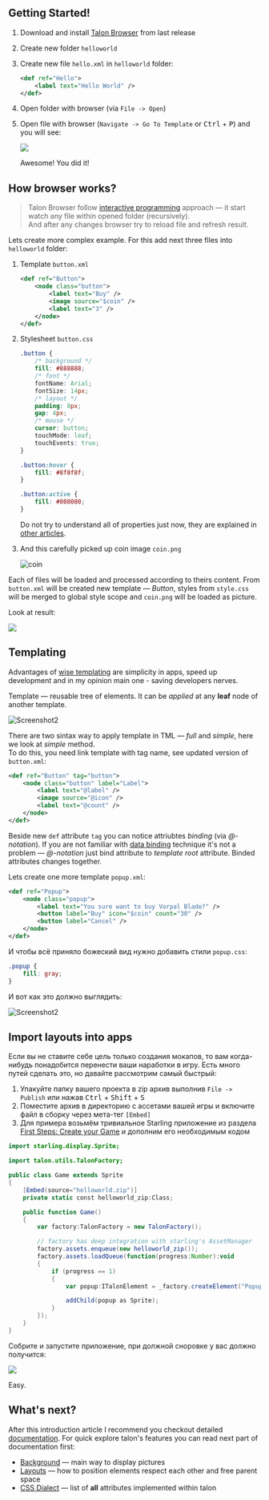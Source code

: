 ## Getting Started!

1. Download and install [Talon Browser]() from last release
2. Create new folder `helloworld`
3. Create new file `hello.xml` in `helloworld` folder:

	```xml
	<def ref="Hello">
		<label text="Hello World" />
	</def>
	```

4. Open folder with browser (via `File -> Open`)
5. Open file with browser (`Navigate -> Go To Template` or <kbd>Ctrl</kbd> + <kbd>P</kbd>) and you will see:  

	![](img/intro_1.png)

	Awesome! You did it!

## How browser works?

> Talon Browser follow [interactive programming](https://en.wikipedia.org/wiki/Interactive_programming) approach — it start watch any file within opened folder (recursively).  
And after any changes browser try to reload file and refresh result.

Lets create more complex example. For this add next three files into `helloworld` folder:

1. Template `button.xml`

	```xml
	<def ref="Button">
		<node class="button">
			<label text="Buy" />
			<image source="$coin" />
			<label text="3" />
		</node>
	</def>
	```
2. Stylesheet `button.css`

	```css
	.button {
		/* background */
		fill: #888888;
		/* font */
		fontName: Arial;
		fontSize: 14px;
		/* layout */
		padding: 8px;
		gap: 4px;
		/* mouse */
		cursor: button;
		touchMode: leaf;
		touchEvents: true;
	}

	.button:hover {
		fill: #8f8f8f;
	}

	.button:active {
		fill: #808080;
	}
	```

	Do not try to understand all of properties just now, they are explained in [other articles](#whats-next).

3. And this carefully picked up coin image `coin.png`

	![coin](img/coin.png)

Each of files will be loaded and processed according to theirs content. From `button.xml` will be created new template — *Button*, styles from `style.css` will be merged to global style scope and `coin.png` will be loaded as picture.

Look at result:

![](img/intro_2.png)

## Templating
Advantages of [wise templating](https://en.wikipedia.org/wiki/Code_reuse#Criticism) are simplicity in apps, speed up development and in my opinion main one - saving developers nerves.

Template — reusable tree of elements. It can be *applied* at any **leaf** node of another template.

![Screenshot2](img/intro_4.png)

There are two sintax way to apply template in TML — *full* and *simple*, here we look at *simple* method.  
To do this, you need link template with tag name, see updated version of `button.xml`:

```xml
<def ref="Button" tag="button">
	<node class="button" label="Label">
		<label text="@label" />
		<image source="@icon" />
		<label text="@count" />
	</node>
</def>
```

Beside new `def` attribute `tag` you can notice attriubtes *binding* (via *@-notation*). If you are not familiar with [data binding](https://en.wikipedia.org/wiki/Data_binding) technique it's not a problem — *@-notation* just bind attribute to *template root* attribute. Binded attributes changes together.

Lets create one more template `popup.xml`:

```xml
<def ref="Popup">
	<node class="popup">
		<label text="You sure want to buy Vorpal Blade?" />
		<button label="Buy" icon="$coin" count="30" />
		<button label="Cancel" />
	</node>
</def>
```

И чтобы всё приняло божеский вид нужно добавить стили `popup.css`:

```css
.popup {
	fill: gray;
}
```

И вот как это должно выглядить:

![Screenshot2](img/intro_3.png)

## Import layouts into apps

Если вы не ставите себе цель только создания мокапов, то вам когда-нибудь понадобится перенести ваши наработки в игру. Есть много путей сделать это, но давайте рассмотрим самый быстрый:

1. Упакуйте папку вашего проекта в zip архив выполнив `File -> Publish` или нажав <kbd>Ctrl</kbd> + <kbd>Shift</kbd> + <kbd>S</kbd>
2. Поместите архив в директорию с ассетами вашей игры и включите файл в сборку через мета-тег `[Embed]`
3. Для примера возьмём тривиальное Starling приложение из раздела [First Steps: Create your Game](http://gamua.com/starling/first-steps/) и дополним его необходимым кодом

```actionscript
import starling.display.Sprite;

import talon.utils.TalonFactory;

public class Game extends Sprite
{
	[Embed(source="helloworld.zip")]
	private static const helloworld_zip:Class;

    public function Game()
    {
		var factory:TalonFactory = new TalonFactory();

		// factory has deep integration with starling's AssetManager
		factory.assets.enqueue(new helloworld_zip());
		factory.assets.loadQueue(function(progress:Number):void
		{
			if (progress == 1)
			{
				var popup:ITalonElement = _factory.createElement("Popup");

				addChild(popup as Sprite);
			}
		});
    }
}
```

Собрите и запустите приложение, при должной сноровке у вас должно получится:

![](img/intro_5.png)

Easy.

## What's next?
After this introduction article I recommend you checkout detailed [documentation](./index.md). For quick explore talon's features you can read next part of documentation first:
* [Background](./background.md) — main way to display pictures
* [Layouts](./layouts.md) — how to position elements respect each other and free parent space
* [CSS Dialect](./css.md) — list of **all** attributes implemented within talon
